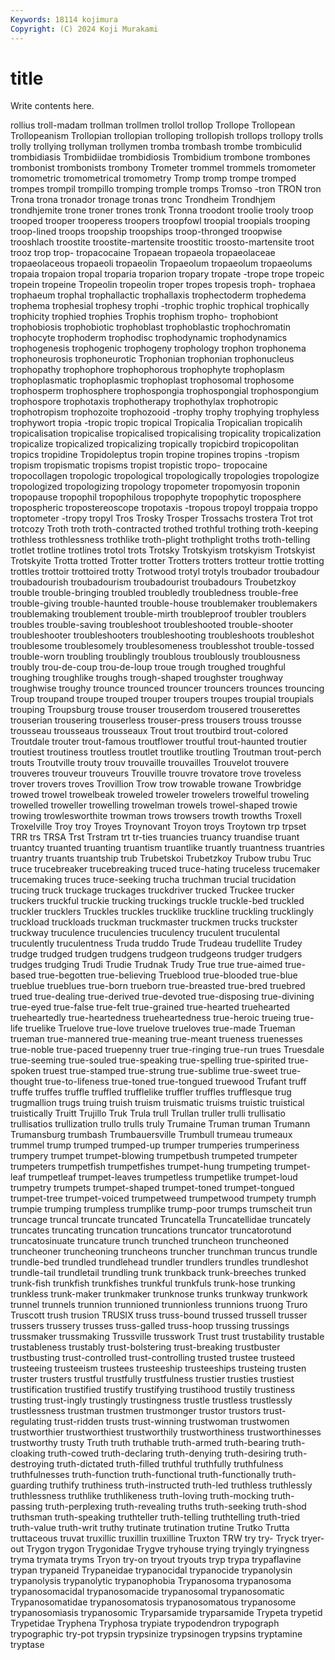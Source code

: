 ```yaml
---
Keywords: 18114 kojimura
Copyright: (C) 2024 Koji Murakami
---
```


# title

Write contents here.



rollius troll-madam trollman trollmen trollol trollop Trollope Trollopean
Trollopeanism Trollopian trollopian trolloping trollopish trollops trollopy trolls trolly trollying
trollyman trollymen tromba trombash trombe trombiculid trombidiasis Trombidiidae trombidiosis Trombidium
trombone trombones trombonist trombonists trombony Trometer trommel trommels tromometer tromometric
tromometrical tromometry Tromp tromp trompe tromped trompes trompil trompillo tromping
tromple tromps Tromso -tron TRON tron Trona trona tronador tronage
tronas tronc Trondheim Trondhjem trondhjemite trone troner trones tronk Tronna
troodont troolie trooly troop trooped trooper trooperess troopers troopfowl troopial
troopials trooping troop-lined troops troopship troopships troop-thronged troopwise trooshlach troostite
troostite-martensite troostitic troosto-martensite troot trooz trop trop- tropacocaine Tropaean tropaeola
tropaeolaceae tropaeolaceous tropaeoli tropaeolin Tropaeolum tropaeolum tropaeolums tropaia tropaion tropal
troparia troparion tropary tropate -trope trope tropeic tropein tropeine Tropeolin
tropeolin troper tropes tropesis troph- trophaea trophaeum trophal trophallactic trophallaxis
trophectoderm trophedema trophema trophesial trophesy trophi -trophic trophic trophical trophically
trophicity trophied trophies Trophis trophism tropho- trophobiont trophobiosis trophobiotic trophoblast
trophoblastic trophochromatin trophocyte trophoderm trophodisc trophodynamic trophodynamics trophogenesis trophogenic trophogeny
trophology trophon trophonema trophoneurosis trophoneurotic Trophonian trophonian trophonucleus trophopathy trophophore
trophophorous trophophyte trophoplasm trophoplasmatic trophoplasmic trophoplast trophosomal trophosome trophosperm trophosphere
trophospongia trophospongial trophospongium trophospore trophotaxis trophotherapy trophothylax trophotropic trophotropism trophozoite
trophozooid -trophy trophy trophying trophyless trophywort tropia -tropic tropic tropical
Tropicalia Tropicalian tropicalih tropicalisation tropicalise tropicalised tropicalising tropicality tropicalization tropicalize
tropicalized tropicalizing tropically tropicbird tropicopolitan tropics tropidine Tropidoleptus tropin tropine
tropines tropins -tropism tropism tropismatic tropisms tropist tropistic tropo- tropocaine
tropocollagen tropologic tropological tropologically tropologies tropologize tropologized tropologizing tropology tropometer
tropomyosin troponin tropopause tropophil tropophilous tropophyte tropophytic troposphere tropospheric tropostereoscope
tropotaxis -tropous tropoyl troppaia troppo troptometer -tropy tropyl Tros Trosky
Trosper Trossachs trostera Trot trot trotcozy Troth troth troth-contracted trothed
trothful trothing troth-keeping trothless trothlessness trothlike troth-plight trothplight troths troth-telling
trotlet trotline trotlines trotol trots Trotsky Trotskyism trotskyism Trotskyist Trotskyite
Trotta trotted Trotter trotter Trotters trotters trotteur trottie trotting trottles
trottoir trottoired trotty Trotwood trotyl trotyls troubador troubadour troubadourish troubadourism
troubadourist troubadours Troubetzkoy trouble trouble-bringing troubled troubledly troubledness trouble-free trouble-giving
trouble-haunted trouble-house troublemaker troublemakers troublemaking troublement trouble-mirth troubleproof troubler troublers
troubles trouble-saving troubleshoot troubleshooted trouble-shooter troubleshooter troubleshooters troubleshooting troubleshoots troubleshot
troublesome troublesomely troublesomeness troublesshot trouble-tossed trouble-worn troubling troublingly troublous troublously
troublousness troubly trou-de-coup trou-de-loup troue trough troughed troughful troughing troughlike
troughs trough-shaped troughster troughway troughwise troughy trounce trounced trouncer trouncers
trounces trouncing Troup troupand troupe trouped trouper troupers troupes troupial
troupials trouping Troupsburg trouse trouser trouserdom trousered trouserettes trouserian trousering
trouserless trouser-press trousers trouss trousse trousseau trousseaus trousseaux Trout trout
troutbird trout-colored Troutdale trouter trout-famous troutflower troutful trout-haunted troutier troutiest
troutiness troutless troutlet troutlike troutling Troutman trout-perch trouts Troutville trouty
trouv trouvaille trouvailles Trouvelot trouvere trouveres trouveur trouveurs Trouville trouvre
trovatore trove troveless trover trovers troves Trovillion Trow trow trowable
trowane Trowbridge trowed trowel trowelbeak troweled troweler trowelers trowelful troweling
trowelled troweller trowelling trowelman trowels trowel-shaped trowie trowing trowlesworthite trowman
trows trowsers trowth trowths Troxell Troxelville Troy troy Troyes Troynovant
Troyon troys Troytown trp trpset TRR trs TRSA Trst Trstram
trt tr-ties truancies truancy truandise truant truantcy truanted truanting truantism
truantlike truantly truantness truantries truantry truants truantship trub Trubetskoi Trubetzkoy
Trubow trubu Truc truce trucebreaker trucebreaking truced truce-hating truceless trucemaker
trucemaking truces truce-seeking trucha truchman trucial trucidation trucing truck truckage
truckages truckdriver trucked Truckee trucker truckers truckful truckie trucking truckings
truckle truckle-bed truckled truckler trucklers Truckles truckles trucklike truckline truckling
trucklingly truckload truckloads truckman truckmaster truckmen trucks truckster truckway truculence
truculencies truculency truculent truculental truculently truculentness Truda truddo Trude Trudeau
trudellite Trudey trudge trudged trudgen trudgens trudgeon trudgeons trudger trudgers
trudges trudging Trudi Trudie Trudnak Trudy True true true-aimed true-based
true-begotten true-believing Trueblood true-blooded true-blue trueblue trueblues true-born trueborn true-breasted
true-bred truebred trued true-dealing true-derived true-devoted true-disposing true-divining true-eyed true-false
true-felt true-grained true-hearted truehearted trueheartedly true-heartedness trueheartedness true-heroic trueing true-life
truelike Truelove true-love truelove trueloves true-made Trueman trueman true-mannered true-meaning
true-meant trueness truenesses true-noble true-paced truepenny truer true-ringing true-run trues
Truesdale true-seeming true-souled true-speaking true-spelling true-spirited true-spoken truest true-stamped true-strung
true-sublime true-sweet true-thought true-to-lifeness true-toned true-tongued truewood Trufant truff truffe
truffes truffle truffled trufflelike truffler truffles trufflesque trug trugmallion trugs
truing truish truism truismatic truisms truistic truistical truistically Truitt Trujillo
Truk Trula trull Trullan truller trulli trullisatio trullisatios trullization trullo
trulls truly Trumaine Truman truman Trumann Trumansburg trumbash Trumbauersville Trumbull
trumeau trumeaux trummel trump trumped trumped-up trumper trumperies trumperiness trumpery
trumpet trumpet-blowing trumpetbush trumpeted trumpeter trumpeters trumpetfish trumpetfishes trumpet-hung trumpeting
trumpet-leaf trumpetleaf trumpet-leaves trumpetless trumpetlike trumpet-loud trumpetry trumpets trumpet-shaped trumpet-toned
trumpet-tongued trumpet-tree trumpet-voiced trumpetweed trumpetwood trumpety trumph trumpie trumping trumpless
trumplike trump-poor trumps trumscheit trun truncage truncal truncate truncated Truncatella
Truncatellidae truncately truncates truncating truncation truncations truncator truncatorotund truncatosinuate truncature
trunch trunched truncheon truncheoned truncheoner truncheoning truncheons truncher trunchman truncus
trundle trundle-bed trundled trundlehead trundler trundlers trundles trundleshot trundle-tail trundletail
trundling trunk trunkback trunk-breeches trunked trunk-fish trunkfish trunkfishes trunkful trunkfuls
trunk-hose trunking trunkless trunk-maker trunkmaker trunknose trunks trunkway trunkwork trunnel
trunnels trunnion trunnioned trunnionless trunnions truong Truro Truscott trush trusion
TRUSIX truss truss-bound trussed trussell trusser trussers trussery trusses truss-galled
truss-hoop trussing trussings trussmaker trussmaking Trussville trusswork Trust trust trustability
trustable trustableness trustably trust-bolstering trust-breaking trustbuster trustbusting trust-controlled trust-controlling trusted
trustee trusteed trusteeing trusteeism trustees trusteeship trusteeships trusteing trusten truster
trusters trustful trustfully trustfulness trustier trusties trustiest trustification trustified trustify
trustifying trustihood trustily trustiness trusting trust-ingly trustingly trustingness trustle trustless
trustlessly trustlessness trustman trustmen trustmonger trustor trustors trust-regulating trust-ridden trusts
trust-winning trustwoman trustwomen trustworthier trustworthiest trustworthily trustworthiness trustworthinesses trustworthy trusty
Truth truth truthable truth-armed truth-bearing truth-cloaking truth-cowed truth-declaring truth-denying truth-desiring
truth-destroying truth-dictated truth-filled truthful truthfully truthfulness truthfulnesses truth-function truth-functional truth-functionally
truth-guarding truthify truthiness truth-instructed truth-led truthless truthlessly truthlessness truthlike truthlikeness
truth-loving truth-mocking truth-passing truth-perplexing truth-revealing truths truth-seeking truth-shod truthsman truth-speaking
truthteller truth-telling truthtelling truth-tried truth-value truth-writ truthy trutinate trutination trutine
Trutko Trutta truttaceous truvat truxillic truxillin truxilline Truxton TRW try
try- Tryck tryer-out Trygon trygon Trygonidae Trygve tryhouse trying tryingly
tryingness tryma trymata tryms Tryon try-on tryout tryouts tryp trypa
trypaflavine trypan trypaneid Trypaneidae trypanocidal trypanocide trypanolysin trypanolysis trypanolytic trypanophobia
Trypanosoma trypanosoma trypanosomacidal trypanosomacide trypanosomal trypanosomatic Trypanosomatidae trypanosomatosis trypanosomatous trypanosome
trypanosomiasis trypanosomic Tryparsamide tryparsamide Trypeta trypetid Trypetidae Tryphena Tryphosa trypiate
trypodendron trypograph trypographic try-pot trypsin trypsinize trypsinogen trypsins tryptamine tryptase
